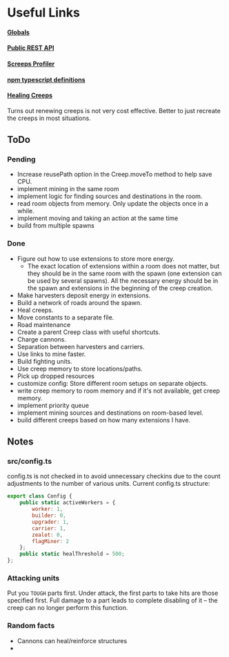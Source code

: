 # Useful Links

#### [Globals](http://screeps.wikia.com/wiki/Globals)

#### [Public REST API](http://support.screeps.com/hc/en-us/articles/203022612-Committing-scripts-using-direct-API-access)

#### [Screeps Profiler](https://github.com/gdborton/screeps-profiler)

#### [npm typescript definitions](https://www.npmjs.com/package/screeps-typescript-declarations)

#### [Healing Creeps](http://support.screeps.com/hc/en-us/community/posts/206398959-request-renewCreep-noobie-guide-)
Turns out renewing creeps is not very cost effective. Better to just recreate the creeps in most situations.
        
## ToDo

### Pending
* Increase reusePath option in the Creep.moveTo method to help save CPU.
* implement mining in the same room
* implement logic for finding sources and destinations in the room.
* read room objects from memory. Only update the objects once in a while.
* implement moving and taking an action at the same time
* build from multiple spawns

### Done
* Figure out how to use extensions to store more energy.
    *  The exact location of extensions within a room does not matter,
    but they should be in the same room with the spawn (one extension can be used by several spawns).
    All the necessary energy should be in the spawn and extensions in the beginning of the creep creation.
* Make harvesters deposit energy in extensions.
* Build a network of roads around the spawn.
* Heal creeps.
* Move constants to a separate file.
* Road maintenance
* Create a parent Creep class with useful shortcuts.
* Charge cannons.
* Separation between harvesters and carriers.
* Use links to mine faster.
* Build fighting units.
* Use creep memory to store locations/paths.
* Pick up dropped resources
* customize config: Store different room setups on separate objects.
* write creep memory to room memory and if it's not available, get creep memory.
* implement priority queue
* implement mining sources and destinations on room-based level.
* build different creeps based on how many extensions I have.

## Notes

### src/config.ts
config.ts is not checked in to avoid unnecessary checkins due to the count adjustments to the number of various units.
Current config.ts structure:
```javascript
export class Config {
    public static activeWorkers = {
        worker: 1,
        builder: 0,
        upgrader: 1,
        carrier: 1,
        zealot: 0,
        flagMiner: 2
    };
    public static healThreshold = 500;
};
```


### Attacking units
Put you ```TOUGH``` parts first. Under attack, the first parts to take hits are those specified first. 
Full damage to a part leads to complete disabling of it – the creep can no longer perform this function.

### Random facts
* Cannons can heal/reinforce structures
* 